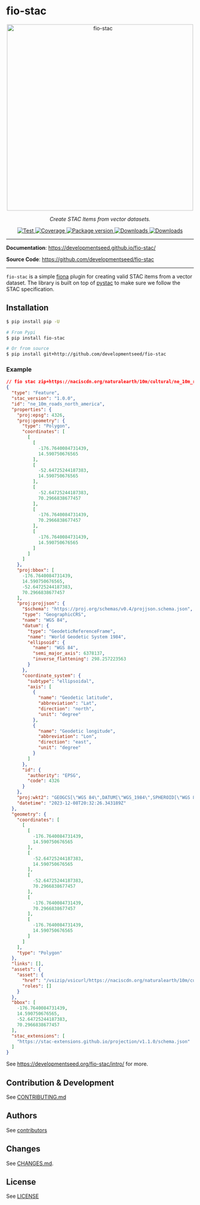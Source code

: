 # fio-stac

<p align="center">
  <img width="500" src="https://github.com/developmentseed/fio-stac/assets/10407788/ae4caa77-83fb-490e-a05c-55da1418f692" alt="fio-stac"></a>
</p>
<p align="center">
  <em>Create STAC Items from vector datasets.</em>
</p>
<p align="center">
  <a href="https://github.com/developmentseed/fio-stac/actions?query=workflow%3ACI" target="_blank">
      <img src="https://github.com/developmentseed/fio-stac/workflows/CI/badge.svg" alt="Test">
  </a>
  <a href="https://codecov.io/gh/developmentseed/fio-stac" target="_blank">
      <img src="https://codecov.io/gh/developmentseed/fio-stac/branch/main/graph/badge.svg" alt="Coverage">
  </a>
  <a href="https://pypi.org/project/fio-stac" target="_blank">
      <img src="https://img.shields.io/pypi/v/fio-stac?color=%2334D058&label=pypi%20package" alt="Package version">
  </a>
  <a href="https://pypistats.org/packages/fio-stac" target="_blank">
      <img src="https://img.shields.io/pypi/dm/fio-stac.svg" alt="Downloads">
  </a>
  <a href="https://github.com/developmentseed/fio-stac/blob/main/LICENSE" target="_blank">
      <img src="https://img.shields.io/github/license/developmentseed/fio-stac.svg" alt="Downloads">
  </a>
</p>

---

**Documentation**: <a href="https://developmentseed.github.io/fio-stac/" target="_blank">https://developmentseed.github.io/fio-stac/</a>

**Source Code**: <a href="https://github.com/developmentseed/fio-stac" target="_blank">https://github.com/developmentseed/fio-stac</a>

---

`fio-stac` is a simple [fiona](https://github.com/Toblerity/Fiona) plugin for creating valid STAC items from a vector dataset. The library is built on top of [pystac](https://github.com/stac-utils/pystac) to make sure we follow the STAC specification.

## Installation

```bash
$ pip install pip -U

# From Pypi
$ pip install fio-stac

# Or from source
$ pip install git+http://github.com/developmentseed/fio-stac
```

### Example

```json
// fio stac zip+https://naciscdn.org/naturalearth/10m/cultural/ne_10m_roads_north_america.zip | jq
{
  "type": "Feature",
  "stac_version": "1.0.0",
  "id": "ne_10m_roads_north_america",
  "properties": {
    "proj:epsg": 4326,
    "proj:geometry": {
      "type": "Polygon",
      "coordinates": [
        [
          [
            -176.7640084731439,
            14.590750676565
          ],
          [
            -52.64725244187383,
            14.590750676565
          ],
          [
            -52.64725244187383,
            70.2966838677457
          ],
          [
            -176.7640084731439,
            70.2966838677457
          ],
          [
            -176.7640084731439,
            14.590750676565
          ]
        ]
      ]
    },
    "proj:bbox": [
      -176.7640084731439,
      14.590750676565,
      -52.64725244187383,
      70.2966838677457
    ],
    "proj:projjson": {
      "$schema": "https://proj.org/schemas/v0.4/projjson.schema.json",
      "type": "GeographicCRS",
      "name": "WGS 84",
      "datum": {
        "type": "GeodeticReferenceFrame",
        "name": "World Geodetic System 1984",
        "ellipsoid": {
          "name": "WGS 84",
          "semi_major_axis": 6378137,
          "inverse_flattening": 298.257223563
        }
      },
      "coordinate_system": {
        "subtype": "ellipsoidal",
        "axis": [
          {
            "name": "Geodetic latitude",
            "abbreviation": "Lat",
            "direction": "north",
            "unit": "degree"
          },
          {
            "name": "Geodetic longitude",
            "abbreviation": "Lon",
            "direction": "east",
            "unit": "degree"
          }
        ]
      },
      "id": {
        "authority": "EPSG",
        "code": 4326
      }
    },
    "proj:wkt2": "GEOGCS[\"WGS 84\",DATUM[\"WGS_1984\",SPHEROID[\"WGS 84\",6378137,298.257223563,AUTHORITY[\"EPSG\",\"7030\"]],AUTHORITY[\"EPSG\",\"6326\"]],PRIMEM[\"Greenwich\",0,AUTHORITY[\"EPSG\",\"8901\"]],UNIT[\"degree\",0.0174532925199433,AUTHORITY[\"EPSG\",\"9122\"]],AXIS[\"Latitude\",NORTH],AXIS[\"Longitude\",EAST],AUTHORITY[\"EPSG\",\"4326\"]]",
    "datetime": "2023-12-08T20:32:26.343189Z"
  },
  "geometry": {
    "coordinates": [
      [
        [
          -176.7640084731439,
          14.590750676565
        ],
        [
          -52.64725244187383,
          14.590750676565
        ],
        [
          -52.64725244187383,
          70.2966838677457
        ],
        [
          -176.7640084731439,
          70.2966838677457
        ],
        [
          -176.7640084731439,
          14.590750676565
        ]
      ]
    ],
    "type": "Polygon"
  },
  "links": [],
  "assets": {
    "asset": {
      "href": "/vsizip/vsicurl/https://naciscdn.org/naturalearth/10m/cultural/ne_10m_roads_north_america.zip",
      "roles": []
    }
  },
  "bbox": [
    -176.7640084731439,
    14.590750676565,
    -52.64725244187383,
    70.2966838677457
  ],
  "stac_extensions": [
    "https://stac-extensions.github.io/projection/v1.1.0/schema.json"
  ]
}
```

See https://developmentseed.org/fio-stac/intro/ for more.

## Contribution & Development

See [CONTRIBUTING.md](https://github.com/developmentseed/fio-stac/blob/main/CONTRIBUTING.md)

## Authors

See [contributors](https://github.com/developmentseed/fio-stac/graphs/contributors)

## Changes

See [CHANGES.md](https://github.com/developmentseed/fio-stac/blob/main/CHANGES.md).

## License

See [LICENSE](https://github.com/developmentseed/fio-stac/blob/main/LICENSE)
